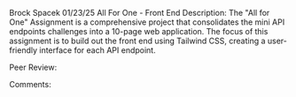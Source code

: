 Brock Spacek
01/23/25
All For One - Front End
Description: The "All for One" Assignment is a comprehensive project that consolidates the mini API endpoints challenges into a 10-page web application. The focus of this assignment is to build out the front end using Tailwind CSS, creating a user-friendly interface for each API endpoint.

Peer Review:

Comments: 
